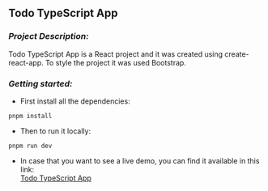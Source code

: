## **Todo TypeScript App**

### *Project Description:*
Todo TypeScript App is a React project and it was created using create-react-app. To style the project it was used Bootstrap.

### *Getting started:* 
  - First install all the dependencies:
  ```
  pnpm install
  ```
  - Then to run it locally:
  ```
  pnpm run dev
  ```
  - In case that you want to see a live demo, you can find it available in this link:  
    [Todo TypeScript App](https://todo-typescript-ten-zeta.vercel.app)

